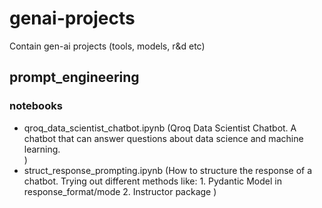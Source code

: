 # genai-projects
Contain gen-ai projects (tools, models, r&amp;d etc)

## prompt_engineering

### notebooks

- qroq_data_scientist_chatbot.ipynb (Qroq Data Scientist Chatbot. A chatbot that can answer questions about data science and machine learning.  
)
- struct_response_prompting.ipynb (How to structure the response of a chatbot. Trying out different methods like:
        1. Pydantic Model in response_format/mode
        2. Instructor package
)




